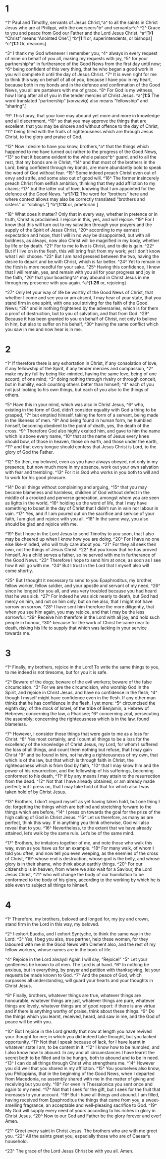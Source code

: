 # 1 
^1^ Paul and Timothy, servants of Jesus Christ,^a^ to all the saints in Christ Jesus who are at Philippi, with the overseers^b^ and servants:^c^ ^2^ Grace to you and peace from God our Father and the Lord Jesus Christ. 
^a^[**1:1** “Christ” means “Anointed One”.] ^b^[**1:1** or, superintendents, or bishops] ^c^[**1:1** Or, deacons]

^3^ I thank my God whenever I remember you, ^4^ always in every request of mine on behalf of you all, making my requests with joy, ^5^ for your partnership^a^ in furtherance of the Good News from the first day until now; ^6^ being confident of this very thing, that he who began a good work in you will complete it until the day of Jesus Christ. ^7^ It is even right for me to think this way on behalf of all of you, because I have you in my heart, because both in my bonds and in the defence and confirmation of the Good News, you all are partakers with me of grace. ^8^ For God is my witness, how I long after all of you in the tender mercies of Christ Jesus. 
^a^[**1:5** The word translated “partnership” (κοινωνίᾳ) also means “fellowship” and “sharing”.]

^9^ This I pray, that your love may abound yet more and more in knowledge and all discernment, ^10^ so that you may approve the things that are excellent, that you may be sincere and without offence to the day of Christ, ^11^ being filled with the fruits of righteousness which are through Jesus Christ, to the glory and praise of God. 

^12^ Now I desire to have you know, brothers,^a^ that the things which happened to me have turned out rather to the progress of the Good News, ^13^ so that it became evident to the whole palace^b^ guard, and to all the rest, that my bonds are in Christ, ^14^ and that most of the brothers in the Lord, being confident through my bonds, are more abundantly bold to speak the word of God without fear. ^15^ Some indeed preach Christ even out of envy and strife, and some also out of good will. ^16^ The former insincerely preach Christ from selfish ambition, thinking that they add affliction to my chains; ^17^ but the latter out of love, knowing that I am appointed for the defence of the Good News. 
^a^[**1:12** The word for “brothers” here and where context allows may also be correctly translated “brothers and sisters” or “siblings.”] ^b^[**1:13** or, praetorian ]

^18^ What does it matter? Only that in every way, whether in pretence or in truth, Christ is proclaimed. I rejoice in this, yes, and will rejoice. ^19^ For I know that this will turn out to my salvation through your prayers and the supply of the Spirit of Jesus Christ, ^20^ according to my earnest expectation and hope, that I will in no way be disappointed, but with all boldness, as always, now also Christ will be magnified in my body, whether by life or by death. ^21^ For to me to live is Christ, and to die is gain. ^22^ But if I live on in the flesh, this will bring fruit from my work; yet I don’t know what I will choose. ^23^ But I am hard pressed between the two, having the desire to depart and be with Christ, which is far better. ^24^ Yet to remain in the flesh is more needful for your sake. ^25^ Having this confidence, I know that I will remain, yes, and remain with you all for your progress and joy in the faith, ^26^ that your boasting^a^ may abound in Christ Jesus in me through my presence with you again. 
^a^[**1:26** or, rejoicing]

^27^ Only let your way of life be worthy of the Good News of Christ, that whether I come and see you or am absent, I may hear of your state, that you stand firm in one spirit, with one soul striving for the faith of the Good News; ^28^ and in nothing frightened by the adversaries, which is for them a proof of destruction, but to you of salvation, and that from God. ^29^ Because it has been granted to you on behalf of Christ, not only to believe in him, but also to suffer on his behalf, ^30^ having the same conflict which you saw in me and now hear is in me. 

# 2 
^1^ If therefore there is any exhortation in Christ, if any consolation of love, if any fellowship of the Spirit, if any tender mercies and compassion, ^2^ make my joy full by being like-minded, having the same love, being of one accord, of one mind; ^3^ doing nothing through rivalry or through conceit, but in humility, each counting others better than himself; ^4^ each of you not just looking to his own things, but each of you also to the things of others. 

^5^ Have this in your mind, which was also in Christ Jesus, ^6^ who, existing in the form of God, didn’t consider equality with God a thing to be grasped, ^7^ but emptied himself, taking the form of a servant, being made in the likeness of men. ^8^ And being found in human form, he humbled himself, becoming obedient to the point of death, yes, the death of the cross. ^9^ Therefore God also highly exalted him, and gave to him the name which is above every name, ^10^ that at the name of Jesus every knee should bow, of those in heaven, those on earth, and those under the earth, ^11^ and that every tongue should confess that Jesus Christ is Lord, to the glory of God the Father. 

^12^ So then, my beloved, even as you have always obeyed, not only in my presence, but now much more in my absence, work out your own salvation with fear and trembling. ^13^ For it is God who works in you both to will and to work for his good pleasure. 

^14^ Do all things without complaining and arguing, ^15^ that you may become blameless and harmless, children of God without defect in the middle of a crooked and perverse generation, amongst whom you are seen as lights in the world, ^16^ holding up the word of life, that I may have something to boast in the day of Christ that I didn’t run in vain nor labour in vain. ^17^ Yes, and if I am poured out on the sacrifice and service of your faith, I am glad and rejoice with you all. ^18^ In the same way, you also should be glad and rejoice with me. 

^19^ But I hope in the Lord Jesus to send Timothy to you soon, that I also may be cheered up when I know how you are doing. ^20^ For I have no one else like-minded, who will truly care about you. ^21^ For they all seek their own, not the things of Jesus Christ. ^22^ But you know that he has proved himself. As a child serves a father, so he served with me in furtherance of the Good News. ^23^ Therefore I hope to send him at once, as soon as I see how it will go with me. ^24^ But I trust in the Lord that I myself also will come shortly. 

^25^ But I thought it necessary to send to you Epaphroditus, my brother, fellow worker, fellow soldier, and your apostle and servant of my need, ^26^ since he longed for you all, and was very troubled because you had heard that he was sick. ^27^ For indeed he was sick nearly to death, but God had mercy on him, and not on him only, but on me also, that I might not have sorrow on sorrow. ^28^ I have sent him therefore the more diligently, that when you see him again, you may rejoice, and that I may be the less sorrowful. ^29^ Receive him therefore in the Lord with all joy, and hold such people in honour, ^30^ because for the work of Christ he came near to death, risking his life to supply that which was lacking in your service towards me. 

# 3 
^1^ Finally, my brothers, rejoice in the Lord! To write the same things to you, to me indeed is not tiresome, but for you it is safe. 

^2^ Beware of the dogs; beware of the evil workers; beware of the false circumcision. ^3^ For we are the circumcision, who worship God in the Spirit, and rejoice in Christ Jesus, and have no confidence in the flesh; ^4^ though I myself might have confidence even in the flesh. If any other man thinks that he has confidence in the flesh, I yet more: ^5^ circumcised the eighth day, of the stock of Israel, of the tribe of Benjamin, a Hebrew of Hebrews; concerning the law, a Pharisee; ^6^ concerning zeal, persecuting the assembly; concerning the righteousness which is in the law, found blameless. 

^7^ However, I consider those things that were gain to me as a loss for Christ. ^8^ Yes most certainly, and I count all things to be a loss for the excellency of the knowledge of Christ Jesus, my Lord, for whom I suffered the loss of all things, and count them nothing but refuse, that I may gain Christ ^9^ and be found in him, not having a righteousness of my own, that which is of the law, but that which is through faith in Christ, the righteousness which is from God by faith, ^10^ that I may know him and the power of his resurrection, and the fellowship of his sufferings, becoming conformed to his death, ^11^ if by any means I may attain to the resurrection from the dead. ^12^ Not that I have already obtained, or am already made perfect; but I press on, that I may take hold of that for which also I was taken hold of by Christ Jesus. 

^13^ Brothers, I don’t regard myself as yet having taken hold, but one thing I do: forgetting the things which are behind and stretching forward to the things which are before, ^14^ I press on towards the goal for the prize of the high calling of God in Christ Jesus. ^15^ Let us therefore, as many as are perfect, think this way. If in anything you think otherwise, God will also reveal that to you. ^16^ Nevertheless, to the extent that we have already attained, let’s walk by the same rule. Let’s be of the same mind. 

^17^ Brothers, be imitators together of me, and note those who walk this way, even as you have us for an example. ^18^ For many walk, of whom I told you often, and now tell you even weeping, as the enemies of the cross of Christ, ^19^ whose end is destruction, whose god is the belly, and whose glory is in their shame, who think about earthly things. ^20^ For our citizenship is in heaven, from where we also wait for a Saviour, the Lord Jesus Christ, ^21^ who will change the body of our humiliation to be conformed to the body of his glory, according to the working by which he is able even to subject all things to himself. 

# 4 
^1^ Therefore, my brothers, beloved and longed for, my joy and crown, stand firm in the Lord in this way, my beloved. 

^2^ I exhort Euodia, and I exhort Syntyche, to think the same way in the Lord. ^3^ Yes, I beg you also, true partner, help these women, for they laboured with me in the Good News with Clement also, and the rest of my fellow workers, whose names are in the book of life. 

^4^ Rejoice in the Lord always! Again I will say, “Rejoice!” ^5^ Let your gentleness be known to all men. The Lord is at hand. ^6^ In nothing be anxious, but in everything, by prayer and petition with thanksgiving, let your requests be made known to God. ^7^ And the peace of God, which surpasses all understanding, will guard your hearts and your thoughts in Christ Jesus. 

^8^ Finally, brothers, whatever things are true, whatever things are honourable, whatever things are just, whatever things are pure, whatever things are lovely, whatever things are of good report: if there is any virtue and if there is anything worthy of praise, think about these things. ^9^ Do the things which you learnt, received, heard, and saw in me, and the God of peace will be with you. 

^10^ But I rejoice in the Lord greatly that now at length you have revived your thought for me; in which you did indeed take thought, but you lacked opportunity. ^11^ Not that I speak because of lack, for I have learnt in whatever state I am, to be content in it. ^12^ I know how to be humbled, and I also know how to abound. In any and all circumstances I have learnt the secret both to be filled and to be hungry, both to abound and to be in need. ^13^ I can do all things through Christ who strengthens me. ^14^ However you did well that you shared in my affliction. ^15^ You yourselves also know, you Philippians, that in the beginning of the Good News, when I departed from Macedonia, no assembly shared with me in the matter of giving and receiving but you only. ^16^ For even in Thessalonica you sent once and again to my need. ^17^ Not that I seek for the gift, but I seek for the fruit that increases to your account. ^18^ But I have all things and abound. I am filled, having received from Epaphroditus the things that came from you, a sweet-smelling fragrance, an acceptable and well-pleasing sacrifice to God. ^19^ My God will supply every need of yours according to his riches in glory in Christ Jesus. ^20^ Now to our God and Father be the glory forever and ever! Amen. 

^21^ Greet every saint in Christ Jesus. The brothers who are with me greet you. ^22^ All the saints greet you, especially those who are of Caesar’s household. 

^23^ The grace of the Lord Jesus Christ be with you all. Amen. 